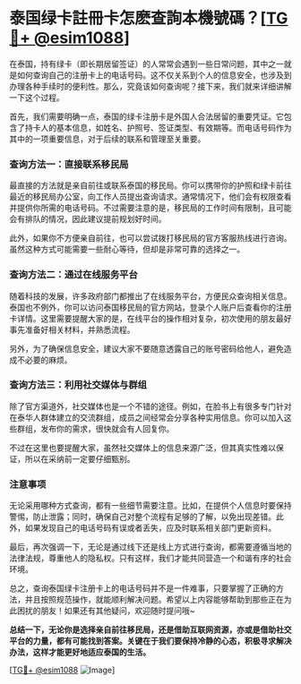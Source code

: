 # 泰国绿卡註冊卡怎麽查詢本機號碼？[[TG💪+ @esim1088](https://t.me/s/esim1088)]

在泰国，持有绿卡（即长期居留签证）的人常常会遇到一些日常问题，其中之一就是如何查询自己的注册卡上的电话号码。这不仅关系到个人的信息安全，也涉及到办理各种手续时的便利性。那么，究竟该如何查询呢？接下来，我们就来详细讲解一下这个过程。

首先，我们需要明确一点，泰国的绿卡注册卡是外国人合法居留的重要凭证。它包含了持卡人的基本信息，如姓名、护照号、签证类型、有效期等。而电话号码作为其中的一项重要信息，对于后续的联系和管理至关重要。

### 查询方法一：直接联系移民局

最直接的方法就是亲自前往或联系泰国的移民局。你可以携带你的护照和绿卡前往最近的移民局办公室，向工作人员提出查询请求。通常情况下，他们会有权限查看并提供你所需的电话号码。不过需要注意的是，移民局的工作时间有限制，且可能会有排队的情况，因此建议提前规划好时间。

此外，如果你不方便亲自前往，也可以尝试拨打移民局的官方客服热线进行咨询。虽然这种方式可能需要一些耐心等待，但却是非常可靠的选择之一。

### 查询方法二：通过在线服务平台

随着科技的发展，许多政府部门都推出了在线服务平台，方便民众查询相关信息。泰国也不例外，你可以访问泰国移民局的官方网站，登录个人账户后查看你的注册卡详情。这里需要提醒大家的是，在线平台的操作相对复杂，初次使用的朋友最好事先准备好相关材料，并熟悉流程。

另外，为了确保信息安全，建议大家不要随意透露自己的账号密码给他人，避免造成不必要的麻烦。

### 查询方法三：利用社交媒体与群组

除了官方渠道外，社交媒体也是一个不错的途径。例如，在脸书上有很多专门针对在泰华人群体建立的交流群组，成员之间经常会分享各种实用信息。你可以加入这些群组，发布你的需求，很快就会有人回复你。

不过在这里也要提醒大家，虽然社交媒体上的信息来源广泛，但其真实性难以保证，所以在采纳前一定要仔细甄别。

### 注意事项

无论采用哪种方式查询，都有一些细节需要注意。比如，在提供个人信息时要保持警惕，防止泄露；同时，确保自己对整个流程有足够的了解，以免出现差错。此外，如果发现自己的电话号码有误或者丢失，应及时联系相关部门更新资料。

最后，再次强调一下，无论是通过线下还是线上方式进行查询，都需要遵循当地的法律法规，尊重他人的隐私权。只有这样，我们才能共同营造一个和谐有序的社会环境。

总之，查询泰国绿卡注册卡上的电话号码并不是一件难事，只要掌握了正确的方法，并且按照规范操作，就能顺利解决问题。希望以上内容能够帮助到那些正在为此困扰的朋友！如果还有其他疑问，欢迎随时提问哦~

**总结一下，无论你是选择亲自前往移民局，还是借助互联网资源，亦或是借助社交平台的力量，都有可能找到答案。关键在于我们要保持冷静的心态，积极寻求解决办法，这样才能更好地适应泰国的生活。**

[[TG💪+ @esim1088](https://t.me/s/esim1088) ![Image](https://i.postimg.cc/4NQfJmqS/Snipaste-2025-05-13-00-14-12.png)]